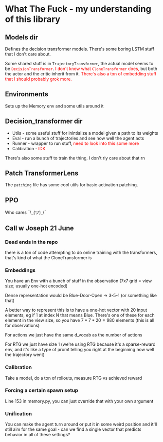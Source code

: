 # What The Fuck - my understanding of this library
## Models dir
Defines the decision transformer models.
There's some boring LSTM stuff that I don't care about.

Some shared stuff is in `TrajectoryTransformer`, the actual model seems to be <span style="color: red">`DecisionTransformer`</span>.
<span style="color: red">I don't know what `CloneTransformer` does,</span> but both the actor and the critic inherit from it.
<span style="color: red;">There's also a ton of embedding stuff that I should probably grok more.</span>

## Environments
Sets up the Memory env and some utils around it

## Decision_transformer dir
* Utils - some useful stuff for inintialize a model given a path to its weights
* Eval - run a bunch of trajectories and see how well the agent acts
* Runner - wrapper to run stuff, <span style="color: red">need to look into this some more</span>
* Calibration - <span style="color: red">IDK</span>

There's also some stuff to train the thing, I don't rly care about that rn

## Patch TransformerLens
The `patching` file has some cool utils for basic activation patching.

## PPO
Who cares ¯\\\_(ツ)\_/¯

## Call w Joseph 21 June
### Dead ends in the repo
there is a ton of code attempting to do online training with the transformers, that's kind of what the CloneTransformer is
### Embeddings
You have an Env with a bunch of stuff in the observation (7x7 grid = view size; usually one-hot encoded)

Dense representation would be Blue-Door-Open -> 3-5-1 (or something like that)

A better way to represent this is to have a one-hot vector with 20 input elements, eg if 1 at index N that means Blue. There's one of these for each element in the view size, so you have $7*7*20=980$ elements (this is all for observations)

For actions we just have the same d\_vocab as the number of actions

For RTG we just have size 1 (we're using RTG because it's a sparse-reward env, and it's like a type of promt telling you right at the beginning how well the trajectory went)

### Calibration
Take a model, do a ton of rollouts, measure RTG vs achieved reward

### Forcing a certain spawn setup
Line 153 in memory.py, you can just override that with your own argument

### Unification
You can make the agent turn around or put it in some weird position and it'll still aim for the same goal - can we find a single vector that predicts behavior in all of these settings?